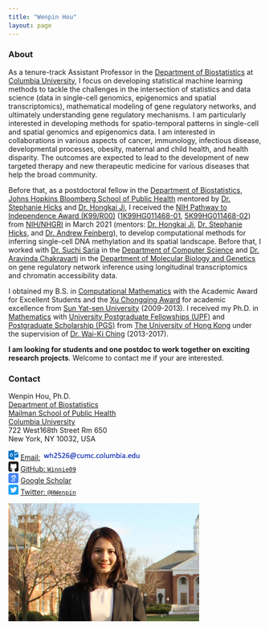 ```yaml
---
title: "Wenpin Hou"
layout: page
---
```



### About


As a tenure-track Assistant Professor in the [Department of Biostatistics](https://www.publichealth.columbia.edu/academics/departments/biostatistics) at [Columbia University](https://www.columbia.edu/), I focus on developing statistical machine learning methods to tackle the challenges in the intersection of statistics and data science (data in single-cell genomics, epigenomics and spatial transcriptomics), mathematical modeling of gene regulatory networks, and ultimately understanding gene regulatory mechanisms. I am particularly interested in developing methods for spatio-temporal patterns in single-cell and spatial genomics and epigenomics data.  I am interested in collaborations in various aspects of cancer, immunology, infectious disease, developmental processes, obesity, maternal and child health, and health disparity. The outcomes are expected to lead to the development of new targeted therapy and new therapeutic medicine for various diseases that help the broad community.

Before that, as a postdoctoral fellow in the [Department of Biostatistics](https://www.jhsph.edu/departments/biostatistics/), [Johns Hopkins Bloomberg School of Public Health](https://www.jhsph.edu/) mentored by [Dr. Stephanie Hicks](https://www.stephaniehicks.com/) and [Dr. Hongkai Ji](http://www.biostat.jhsph.edu/~hji/), 
I received the [NIH Pathway to Independence Award (K99/R00)](https://grants.nih.gov/grants/guide/pa-files/PA-20-188.html) ([1K99HG011468-01](https://reporter.nih.gov/search/cHJfn5jyOUy-E1JZ1vBQlg/project-details/10104023), [5K99HG011468-02](https://reporter.nih.gov/search/cHJfn5jyOUy-E1JZ1vBQlg/project-details/10378488)) from [NIH/NHGRI](https://www.genome.gov/) in March 2021 (mentors: [Dr. Hongkai Ji](http://www.biostat.jhsph.edu/~hji/), [Dr. Stephanie Hicks](https://www.stephaniehicks.com/), and [Dr. Andrew Feinberg](https://www.hopkinsmedicine.org/profiles/details/andrew-feinberg-1)), to develop computational methods for inferring single-cell DNA methylation and its spatial landscape.
Before that, I worked with [Dr. Suchi Saria](https://suchisaria.jhu.edu/) in the [Department of Computer Science](https://www.cs.jhu.edu/) and [Dr. Aravinda Chakravarti](https://aravindachakravartilab.org/) in the [Department of Molecular Biology and Genetics](https://mbg.jhmi.edu/) on gene regulatory network inference using longitudinal transcriptomics and chromatin accessibility data. 

I obtained my B.S. in [Computational Mathematics](http://math.sysu.edu.cn/) with the Academic Award for Excellent Students and the [Xu Chongqing
Award](http://edf.edaao.sysu.edu.cn/jzmx/jz03/cgzs02/index.htm) for academic excellence from [Sun Yat-sen University](http://www.sysu.edu.cn/2012/en/index.htm) (2009-2013).
I received my Ph.D. in [Mathematics](https://hkumath.hku.hk/web/index.php) with [University Postgraduate Fellowships (UPF)](https://gradsch.hku.hk/gradsch/prospective-students/scholarship-funding-and-fees) and [Postgraduate Scholarship (PGS)](https://gradsch.hku.hk/gradsch/prospective-students/scholarship-funding-and-fees) from [The University of Hong Kong](https://www.hku.hk/) under the supervision of [Dr. Wai-Ki Ching](https://hkumath.hku.hk/~wkc/) (2013-2017).


**I am looking for students and one postdoc to work together on exciting research projects**. Welcome to contact me if your are interested. 

### Contact

<div class="row-fluid" markdown="1">
<div class="span6" markdown="1">

Wenpin Hou, Ph.D. <br/>
[Department of Biostatistics](https://www.publichealth.columbia.edu/academics/departments/biostatistics) <br/>
[Mailman School of Public Health](https://www.publichealth.columbia.edu/) <br/>
[Columbia University](https://www.columbia.edu/) <br/>
722 West168th Street Rm 650 <br/>
New York, NY 10032, USA


<img src="images/envelope.svg" alt="Email logo" width="20"> [Email:]() <img src="images/email_address.png" alt="Email address" width="200"> <br/>
<img src="images/github.svg" alt="GitHub logo" width="20"> [GitHub: `Winnie09`](https://github.com/Winnie09) <br/>
<img src="images/scholar.svg" alt="Google Scholar logo" width="20"> [Google Scholar](https://scholar.google.com.hk/citations?user=1wVQpBUAAAAJ&hl=en) <br/>
<img src="images/twitter.svg" alt="Twitter logo" width="20"> [Twitter: `@HWenpin`](https://twitter.com/HWenpin)

</div>
<div class="span3" markdown="1">

<img src="images/wenpin.png" alt="Wenpin Hou photo" width="380">

</div>
</div>



